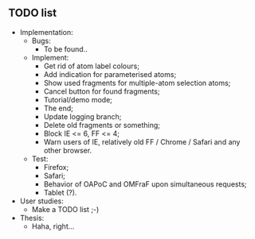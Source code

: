 ## TODO list
- Implementation:
  - Bugs:
    - To be found..
  - Implement:
    - Get rid of atom label colours;
    - Add indication for parameterised atoms;
    - Show used fragments for multiple-atom selection atoms;
    - Cancel button for found fragments;
    - Tutorial/demo mode;
    - The end;
    - Update logging branch;
    - Delete old fragments or something;
    - Block IE <= 6, FF <= 4;
    - Warn users of IE, relatively old FF / Chrome / Safari and any other browser.
  - Test:
    - Firefox;
    - Safari;
    - Behavior of OAPoC and OMFraF upon simultaneous requests;
    - Tablet (?).
- User studies:
  - Make a TODO list ;-)
- Thesis:
  - Haha, right...

